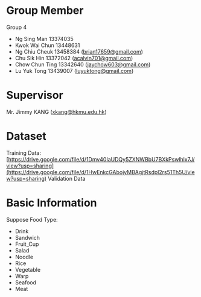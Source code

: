 # Group Member
Group 4
- Ng Sing Man 13374035
- Kwok Wai Chun 13448631 
- Ng Chiu Cheuk 13458384 (brian17659@gmail.com)
- Chu Sik Hin 13372042 (acalvin701@gmail.com)
- Chow Chun Ting 13342640 (jaychow603@gmail.com)
- Lu Yuk Tong 13439007 (luyuktong@gmail.com)

# Supervisor
Mr. Jimmy KANG (xkang@hkmu.edu.hk)

# Dataset
Training Data: [https://drive.google.com/file/d/1Dmv40IaUDQy5ZXNWBbU7BXkPswlhlx7J/view?usp=sharing](https://drive.google.com/file/d/1HwEnkcGAbojyMBAgjtRsdpl2rs51Th5U/view?usp=sharing)
Validation Data 

# Basic Information
Suppose Food Type: 
- Drink
- Sandwich
- Fruit_Cup
- Salad
- Noodle
- Rice
- Vegetable
- Warp
- Seafood
- Meat
